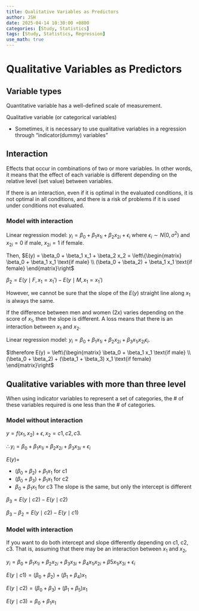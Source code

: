 ```yaml
---
title: Qualitative Variables as Predictors
author: JSH
date: 2025-04-14 10:30:00 +0800
categories: [Study, Statistics]
tags: [Study, Statistics, Regression]
use_math: true
---
```


# Qualitative Variables as Predictors

## Variable types
Quantitative variable has a well-defined scale of measurement.

Qualitative variable (or categorical variables)
- Sometimes, it is necessary to use qualitative variables in a regression through “indicator(dummy) variables”

<!-- 명목형은 가변수 처리함. 순서형은 linear한 패턴이 나타나지 않으면 가변수 (indicator = dummy) 처리 -->

<!-- 순서형 자료 예를들어서 흡연을 10대, 20대, 30대로 구분할 때 
15, 25, 35로 양적변수처럼 코딩해서 회귀분석을 할 수도 있지만 사실 20대에서 피해가 제일 클 수도 있다.
이런 경우에는 이때도 가변수 사용해야 함 -->

## Interaction
<!-- 교호작용은 scale에 영향을 받는다. x1이 원래는 interaction이 있었는데 log scale에서는 없을 수도 있고 그런 특징이 있음 -->

<!-- 외삽을 하지말자 (주의해야 함! 교수님께서 여러번 설명하심)
회귀분석은 적합한 모형의 설명변수의 범위 내에서 이루어졌을 때만 유효하다. 
예를들어 x가 10~20 범위에서 분석되었는데 9인 새 데이터를 예측하는 데 활용하면 안됨 
교호작용이 평가한 조건에서는 최적이더라도 모든 조건에서 최적해가 아니라는 것도 같은 의미로 볼 수 있음
e.g.) 주식 예측. 현재까지의 데이터를 기반으로 미래 예측은 명백한 외삽. 얼마든지 패턴이 바뀔 수 있기 때문에 심각한 bias가 있을 수 있다.
-->
Effects that occur in combinations of two or more variables.
In other words, it means that the effect of each variable is different depending on the relative level (set value) between variables.

If there is an interaction, even if it is optimal in the evaluated conditions, it is not optimal in all conditions, and there is a risk of problems if it is used under conditions not evaluated.

### Model with interaction
Linear regression model: $y_i = \beta_0 + \beta_1 x_{1i} + \beta_2 x_{2i} + \epsilon_i$ where $\epsilon_i \sim N(0, \sigma^2)$ and $x_{2i}=0$ if male, $x_{2i}=1$ if female.

Then, $E(y) = \beta_0 + \beta_1 x_1 + \beta_2 x_2 = \left\{\begin{matrix} \beta_0 + \beta_1 x_1 \text{if male} \\ (\beta_0 + \beta_2) + \beta_1 x_1 \text{if female} \end{matrix}\right$

$\beta_2 = E(y \mid F, x_1 = x_1') - E(y \mid M, x_1 = x_1')$

However, we cannot be sure that the slope of the $E(y)$ straight line along $x_1$ is always the same.

If the difference between men and women ($2x$) varies depending on the score of $x_1$, then the slope is different.
A loss means that there is an interaction between $x_1$ and $x_2$.

Linear regression model: $y_i = \beta_0 + \beta_1 x_{1i} + \beta_2 x_{2i} + \beta_3 x_{1i} x_{2i} \epsilon_i$.

$\therefore E(y) = \left\{\begin{matrix} \beta_0 + \beta_1 x_1 \text{if male} \\ (\beta_0 + \beta_2) + (\beta_1 + \beta_3) x_1 \text{if female} \end{matrix}\right$
<!-- beta3가 slope의 차이가 된다 -->

## Qualitative variables with more than three level
When using indicator variables to represent a set of categories, the # of these variables required is one less than the # of categories.

<!-- 더미 변수를 카테고리 개수만큼 만들면 X'X가 singular가 되는 문제가 발생하므로, 하나 적게 만들어야 한다. 3개 타입의 카테고리가 존재하는 경우에는 2개의 더미 변수를 만드는 식.
그렇게 해도 가능한 모든 경우의 조합을 표현할 수 있다.
-->


### Model without interaction
$y = f(x_1, x_2) + \epsilon, x_2 = c1, c2, c3$.

$\therefore y_i = \beta_0 + \beta_1 x_{1i} + \beta_2 x_{2i} + \beta_3 x_{3i} + \epsilon_i$ 

$E(y) =$
* $(\beta_0 + \beta_2) + \beta_1 x_1$ for c1
* $(\beta_0 + \beta_3) + \beta_1 x_1$ for c2
* $\beta_0 + \beta_1 x_1$ for c3
The slope is the same, but only the intercept is different

$\beta_3 = E(y \mid c2) - E(y \mid c2)$

$\beta_3 - \beta_2 = E(y \mid c2) - E(y \mid c1)$

### Model with interaction
If you want to do both intercept and slope differently depending on c1, c2, c3.
That is, assuming that there may be an interaction between $x_1$ and $x_2$,

$y_i = \beta_0 + \beta_1 x_{1i} + \beta_2 x_{2i} + \beta_3 x_{3i} + \beta_4 x_{1i} x_{2i} + \beta5 x_{1i} x_{3i} + \epsilon_i$

$E(y \mid c1) = (\beta_0 + \beta_2) + (\beta_1 + \beta_4) x_1$

$E(y \mid c2) = (\beta_0 + \beta_3) + (\beta_1 + \beta_5) x_1$

$E(y \mid c3) = \beta_0 + \beta_1 x_1$

<!-- 이걸 기반으로 회귀 결과에서 어떤 beta값의 p-value가 유의할 때 무엇과 무엇의 차이가 유의하게 나타나는건지 해석할 수 있다. 잘 모르겠으면 12페이지 부분 강의 다시 확인 -->

<!-- 아웃라이어 제거 후 제거하지 않은 모델과 R^2 등 비교하려고 하면 샘플수가 달라지기 때문에 비교가 어렵다. adjusted R^2로 비교 x. -->



